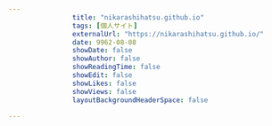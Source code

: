 ---
                title: "nikarashihatsu.github.io"
                tags: [個人サイト]
                externalUrl: "https://nikarashihatsu.github.io/"
                date: 9962-08-08
                showDate: false
                showAuthor: false
                showReadingTime: false
                showEdit: false
                showLikes: false
                showViews: false
                layoutBackgroundHeaderSpace: false
                ---

